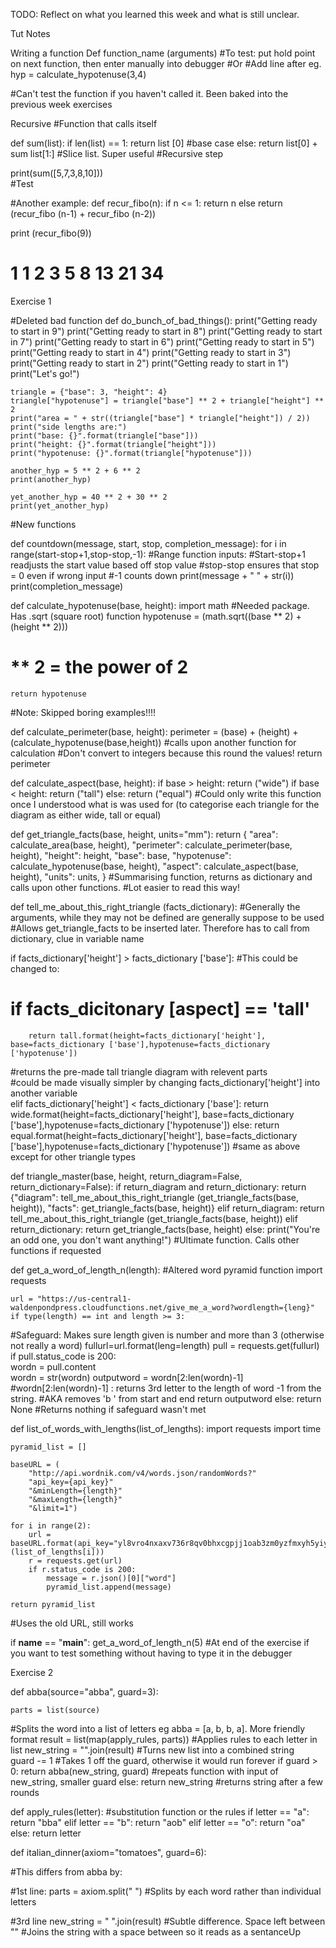 TODO: Reflect on what you learned this week and what is still unclear.

Tut Notes

Writing a function
Def function_name (arguments)
#To test: put hold point on next function, then enter manually into debugger
#Or
#Add line after eg. hyp = calculate_hypotenuse(3,4)

#Can't test the function if you haven't called it. Been baked into the previous week exercises 

Recursive
#Function that calls itself

def sum(list):
    if len(list) == 1: 
    return list [0]
#base case
    else:
    return list[0] + sum list[1:]
#Slice list. Super useful
#Recursive step

print(sum([5,7,3,8,10]))  
#Test

#Another example:
def recur_fibo(n):
    if n <= 1:
        return n
    else
        return (recur_fibo (n-1) + recur_fibo (n-2))

print (recur_fibo(9))
# 1 1 2 3 5 8 13 21 34




Exercise 1

#Deleted bad function
def do_bunch_of_bad_things():
    print("Getting ready to start in 9")
    print("Getting ready to start in 8")
    print("Getting ready to start in 7")
    print("Getting ready to start in 6")
    print("Getting ready to start in 5")
    print("Getting ready to start in 4")
    print("Getting ready to start in 3")
    print("Getting ready to start in 2")
    print("Getting ready to start in 1")
    print("Let's go!")

    triangle = {"base": 3, "height": 4}
    triangle["hypotenuse"] = triangle["base"] ** 2 + triangle["height"] ** 2
    print("area = " + str((triangle["base"] * triangle["height"]) / 2))
    print("side lengths are:")
    print("base: {}".format(triangle["base"]))
    print("height: {}".format(triangle["height"]))
    print("hypotenuse: {}".format(triangle["hypotenuse"]))

    another_hyp = 5 ** 2 + 6 ** 2
    print(another_hyp)

    yet_another_hyp = 40 ** 2 + 30 ** 2
    print(yet_another_hyp)



#New functions


def countdown(message, start, stop, completion_message):
    for i in range(start-stop+1,stop-stop,-1):
#Range function inputs:
#Start-stop+1 readjusts the start value based off stop value
#stop-stop ensures that stop = 0 even if wrong input 
#-1 counts down
        print(message + " " + str(i))
    print(completion_message)




def calculate_hypotenuse(base, height):
    import math
#Needed package. Has .sqrt (square root) function
    hypotenuse = (math.sqrt((base ** 2) + (height ** 2)))
# ** 2 = the power of 2
    return hypotenuse



#Note: Skipped boring examples!!!!



def calculate_perimeter(base, height):
    perimeter = (base) + (height) + (calculate_hypotenuse(base,height))
#calls upon another function for calculation
#Don't convert to integers because this round the values!
    return perimeter




def calculate_aspect(base, height):
    if base > height:
        return ("wide")
    if base < height:
        return ("tall")
    else:
        return ("equal")
#Could only write this function once I understood what is was used for (to categorise each triangle for the diagram as either wide, tall or equal)



def get_triangle_facts(base, height, units="mm"):
    return {
        "area": calculate_area(base, height),
        "perimeter": calculate_perimeter(base, height),
        "height": height,
        "base": base,
        "hypotenuse": calculate_hypotenuse(base, height),
        "aspect": calculate_aspect(base, height),
        "units": units,
    }
#Summarising function, returns as dictionary and calls upon other functions. 
#Lot easier to read this way!




def tell_me_about_this_right_triangle (facts_dictionary):
#Generally the arguments, while they may not be defined are generally suppose to be used
#Allows get_triangle_facts to be inserted later. Therefore has to call from dictionary, clue in variable name

if facts_dictionary['height'] > facts_dictionary ['base']:
#This could be changed to:
# if facts_dicitonary [aspect] == 'tall'
        return tall.format(height=facts_dictionary['height'], base=facts_dictionary ['base'],hypotenuse=facts_dictionary ['hypotenuse'])
#returns the pre-made tall triangle diagram with relevent parts  
#could be made visually simpler by changing facts_dictionary['height'] into another variable    
    elif facts_dictionary['height'] < facts_dictionary ['base']:
        return wide.format(height=facts_dictionary['height'], base=facts_dictionary ['base'],hypotenuse=facts_dictionary ['hypotenuse'])
    else:
        return equal.format(height=facts_dictionary['height'], base=facts_dictionary ['base'],hypotenuse=facts_dictionary ['hypotenuse'])
#same as above except for other triangle types




def triangle_master(base, height, return_diagram=False, return_dictionary=False):
    if return_diagram and return_dictionary:
        return {"diagram": tell_me_about_this_right_triangle (get_triangle_facts(base, height)), "facts": get_triangle_facts(base, height)}
    elif return_diagram:
        return tell_me_about_this_right_triangle (get_triangle_facts(base, height))
    elif return_dictionary:
        return get_triangle_facts(base, height)
    else:
        print("You're an odd one, you don't want anything!")
#Ultimate function. Calls other functions if requested



def get_a_word_of_length_n(length):
#Altered word pyramid function
    import requests

    url = "https://us-central1-waldenpondpress.cloudfunctions.net/give_me_a_word?wordlength={leng}"
    if type(length) == int and length >= 3:
#Safeguard: Makes sure length given is number and more than 3 (otherwise not really a word)
        fullurl=url.format(leng=length)
        pull = requests.get(fullurl)   
        if pull.status_code is 200:         
            wordn = pull.content  
            wordn = str(wordn)
            outputword = wordn[2:len(wordn)-1]
#wordn[2:len(wordn)-1] : returns 3rd letter to the length of word -1 from the string. 
#AKA removes 'b ' from start and end
        return outputword
    else:
        return None
#Returns nothing if safeguard wasn't met




def list_of_words_with_lengths(list_of_lengths):
    import requests
    import time

    pyramid_list = []

    baseURL = (
        "http://api.wordnik.com/v4/words.json/randomWords?"
        "api_key={api_key}"
        "&minLength={length}"
        "&maxLength={length}"
        "&limit=1")
    
    for i in range(2):
        url = baseURL.format(api_key="yl8vro4nxaxv736r8qv0bhxcgpjj1oab3zm0yzfmxyh5yiypo",length=(list_of_lengths[i]))
        r = requests.get(url)
        if r.status_code is 200:
            message = r.json()[0]["word"]
            pyramid_list.append(message)

    return pyramid_list
#Uses the old URL, still works



if __name__ == "__main__":
    get_a_word_of_length_n(5)
#At end of the exercise if you want to test something without having to type it in the debugger




Exercise 2



def abba(source="abba", guard=3):
    
    parts = list(source)
#Splits the word into a list of letters eg abba = [a, b, b, a]. More friendly format
    result = list(map(apply_rules, parts))
#Applies rules to each letter in list
    new_string = "".join(result)
#Turns new list into a combined string    
    guard -= 1
#Takes 1 off the guard, otherwise it would run forever
    if guard > 0:
        return abba(new_string, guard)
#repeats function with input of new_string, smaller guard
    else:
        return new_string
#returns string after a few rounds

def apply_rules(letter):
#substitution function or the rules
    if letter == "a":
            return "bba"
        elif letter == "b":
            return "aob"
        elif letter == "o":
            return "oa" 
        else:
            return letter




def italian_dinner(axiom="tomatoes", guard=6):

#This differs from abba by:

#1st line:
parts = axiom.split(" ")
#Splits by each word rather than individual letters

#3rd line
new_string = " ".join(result)
#Subtle difference. Space left between ""
#Joins the string with a space between so it reads as a sentanceUp